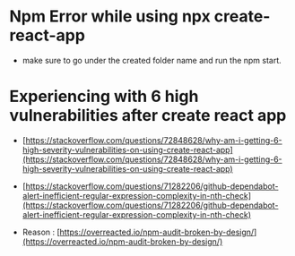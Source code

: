 # Npm Error while using npx create-react-app

- make sure to go under the created folder name and run the npm start.

# Experiencing with 6 high vulnerabilities after create react app

- [https://stackoverflow.com/questions/72848628/why-am-i-getting-6-high-severity-vulnerabilities-on-using-create-react-app](https://stackoverflow.com/questions/72848628/why-am-i-getting-6-high-severity-vulnerabilities-on-using-create-react-app)

- [https://stackoverflow.com/questions/71282206/github-dependabot-alert-inefficient-regular-expression-complexity-in-nth-check](https://stackoverflow.com/questions/71282206/github-dependabot-alert-inefficient-regular-expression-complexity-in-nth-check)

- Reason : [https://overreacted.io/npm-audit-broken-by-design/](https://overreacted.io/npm-audit-broken-by-design/)

